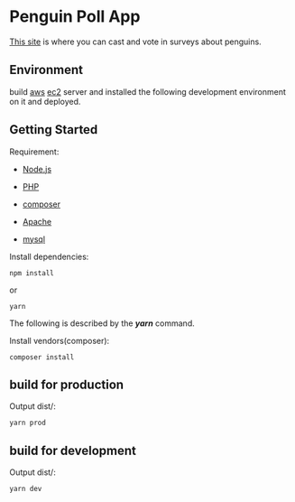 # Penguin Poll App

[This site](http://www.penguin-poll-app.com/) is where you can cast and vote in surveys about penguins.

## Environment

build [aws](https://aws.amazon.com/) [ec2](https://aws.amazon.com/ec2/) server and installed the following development environment on it and deployed.

## Getting Started

Requirement:

- [Node.js](https://nodejs.org/)

- [PHP](https://www.php.net/)

- [composer](https://getcomposer.org/)

- [Apache](https://httpd.apache.org/)

- [mysql](https://www.mysql.com/)

Install dependencies:

```
npm install
```

or

```
yarn
```

The following is described by the ***yarn*** command.

Install vendors(composer):

```
composer install
```

## build for production

Output dist/:

```
yarn prod
```

## build for development

Output dist/:

```
yarn dev
```